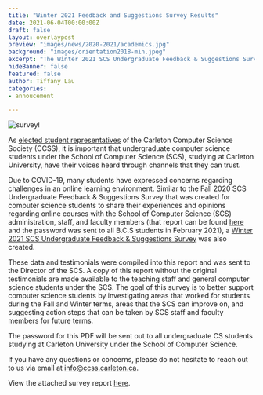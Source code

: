 ```yaml
---
title: "Winter 2021 Feedback and Suggestions Survey Results"
date: 2021-06-04T00:00:00Z
draft: false
layout: overlaypost
preview: "images/news/2020-2021/academics.jpg"
background: "images/orientation2018-min.jpeg"
excerpt: "The Winter 2021 SCS Undergraduate Feedback & Suggestions Survey has been completed and we're here to share the results."
hideBanner: false
featured: false
author: Tiffany Lau
categories:
- annoucement

---
```


![survey!](/images/news/2020-2021/academics.jpg)

As [elected student representatives](/about/team/) of the Carleton Computer Science Society (CCSS), it is important that undergraduate computer science students under the School of Computer Science (SCS), studying at Carleton University, have their voices heard through channels that they can trust.

Due to COVID-19, many students have expressed concerns regarding challenges in an online learning environment. Similar to the Fall 2020 SCS Undergraduate Feedback & Suggestions Survey that was created for computer science students to share their experiences and opinions regarding online courses with the School of Computer Science (SCS) administration, staff, and faculty members (that report can be found [here](http://ccss.carleton.ca/community/news/blog/feedback-and-suggestions-survey/) and the password was sent to all B.C.S students in February 2021), a [Winter 2021 SCS Undergraduate Feedback & Suggestions Survey](http://ccss.carleton.ca/community/news/blog/winter-feedback-and-suggestions-survey/) was also created.

These data and testimonials were compiled into this report and was sent to the Director of the SCS. A copy of this report without the original testimonials are made available to the teaching staff and general computer science students under the SCS. The goal of this survey is to better support computer science students by investigating areas that worked for students during the Fall and Winter terms, areas that the SCS can improve on, and suggesting action steps that can be taken by SCS staff and faculty members for future terms.

The password for this PDF will be sent out to all undergraduate CS students studying at Carleton University under the School of Computer Science.

If you have any questions or concerns, please do not hesitate to reach out to us via email at info@ccss.carleton.ca.

View the attached survey report [here](/pdfs/2020-2021/winter_feedback_survey.pdf).
